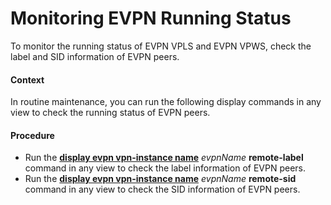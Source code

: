 Monitoring EVPN Running Status
==============================

To monitor the running status of EVPN VPLS and EVPN VPWS, check the label and SID information of EVPN peers.

#### Context

In routine maintenance, you can run the following display commands in any view to check the running status of EVPN peers.


#### Procedure

* Run the [**display evpn vpn-instance name**](cmdqueryname=display+evpn+vpn-instance+name) *evpnName* **remote-label** command in any view to check the label information of EVPN peers.
* Run the [**display evpn vpn-instance name**](cmdqueryname=display+evpn+vpn-instance+name) *evpnName* **remote-sid** command in any view to check the SID information of EVPN peers.